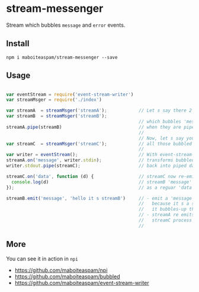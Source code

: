 # stream-messenger

Stream which bubbles `message` and `error` events.

## Install

	npm i maboiteaspam/stream-messenger --save

## Usage

```js

var eventStream = require('event-stream-writer')
var streamMsger = require('./index')

var streamA  = streamMsger('streamA');            // Let s say there 2 stream-messenger,
var streamB  = streamMsger('streamB');
                                                  // which bubbles 'message' events,
streamA.pipe(streamB)                             // when they are piped together.
                                                  //
                                                  // Now, let s say you want to process,
var streamC  = streamMsger('streamC');            // all those bubbled events into a new stream.
                                                  //
var writer = eventStream();                       // With event-stream-writer
streamA.on('message', writer.stdin);              // transforms bubbled 'message' events
writer.stdout.pipe(streamC);                      // back into piped data

streamC.on('data', function (d) {                 // streamC now re-emits
  console.log(d)                                  // streamB 'message' events
});                                               // as a reguar 'data' event.

streamB.emit('message', 'hello it s streamB')     // - emit a 'message' event from streamB,
                                                  //   because it s a stream-messenger,
                                                  //   it bubbles-up the event to streamA.
                                                  // - streamA re emits into streamC,
                                                  //   streamC process streamB's events.
                                                  //
```

## More

You can see it in action in `npi`

- https://github.com/maboiteaspam/npi
- https://github.com/maboiteaspam/bubbled
- https://github.com/maboiteaspam/event-stream-writer
